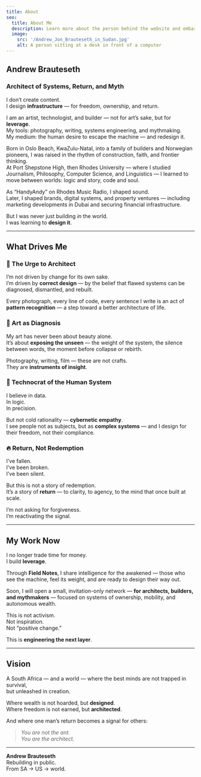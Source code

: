 ```yaml
---
title: About
seo:
  title: About Me
  description: Learn more about the person behind the website and embark on a journey of inspiration and shared experiences.
  image:
    src: '/Andrew_Jon_Brauteseth_in_Sudan.jpg'
    alt: A person sitting at a desk in front of a computer
---
```


## Andrew Brauteseth
### Architect of Systems, Return, and Myth

I don’t create content.  
I design **infrastructure** — for freedom, ownership, and return.

I am an artist, technologist, and builder — not for art’s sake, but for **leverage**.  
My tools: photography, writing, systems engineering, and mythmaking.  
My medium: the human desire to escape the machine — and redesign it.

Born in Oslo Beach, KwaZulu-Natal, into a family of builders and Norwegian pioneers, I was raised in the rhythm of construction, faith, and frontier thinking.  
At Port Shepstone High, then Rhodes University — where I studied Journalism, Philosophy, Computer Science, and Linguistics — I learned to move between worlds: logic and story, code and soul.

As “HandyAndy” on Rhodes Music Radio, I shaped sound.  
Later, I shaped brands, digital systems, and property ventures — including marketing developments in Dubai and securing financial infrastructure.

But I was never just building *in* the world.  
I was learning to **design it**.

---

## What Drives Me

### 🔧 The Urge to Architect
I’m not driven by change for its own sake.  
I’m driven by **correct design** — by the belief that flawed systems can be diagnosed, dismantled, and rebuilt.

Every photograph, every line of code, every sentence I write is an act of **pattern recognition** — a step toward a better architecture of life.

### 📸 Art as Diagnosis
My art has never been about beauty alone.  
It’s about **exposing the unseen** — the weight of the system, the silence between words, the moment before collapse or rebirth.

Photography, writing, film — these are not crafts.  
They are **instruments of insight**.

### 🧠 Technocrat of the Human System
I believe in data.  
In logic.  
In precision.

But not cold rationality — **cybernetic empathy**.  
I see people not as subjects, but as **complex systems** — and I design for their freedom, not their compliance.

### 🔥 Return, Not Redemption
I’ve fallen.  
I’ve been broken.  
I’ve been silent.

But this is not a story of redemption.  
It’s a story of **return** — to clarity, to agency, to the mind that once built at scale.

I’m not asking for forgiveness.  
I’m reactivating the signal.

---

## My Work Now

I no longer trade time for money.  
I build **leverage**.

Through **Field Notes**, I share intelligence for the awakened — those who see the machine, feel its weight, and are ready to design their way out.

Soon, I will open a small, invitation-only network — **for architects, builders, and mythmakers** — focused on systems of ownership, mobility, and autonomous wealth.

This is not activism.  
Not inspiration.  
Not “positive change.”

This is **engineering the next layer**.

---

## Vision

A South Africa — and a world — where the best minds are not trapped in survival,  
but unleashed in creation.

Where wealth is not hoarded, but **designed**.  
Where freedom is not earned, but **architected**.

And where one man’s return becomes a signal for others:  
> *You are not the ant.  
> You are the architect.*

---

**Andrew Brauteseth**  
Rebuilding in public.  
From SA → US → world.